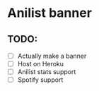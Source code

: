 # Anilist banner

## TODO:

* [ ] Actually make a banner
* [ ] Host on Heroku
* [ ] Anilist stats support
* [ ] Spotify support
